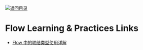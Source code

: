 [![返回目录](https://user-images.githubusercontent.com/5803001/38079637-ff0abcf0-3371-11e8-9b76-ad651620afc7.jpg)](https://github.com/wxyyxc1992/Awesome-Links) 
 
 
 
 
 
 

# Flow  Learning & Practices Links

- [Flow 中的联结类型使用详解](https://zhuanlan.zhihu.com/p/26401539)